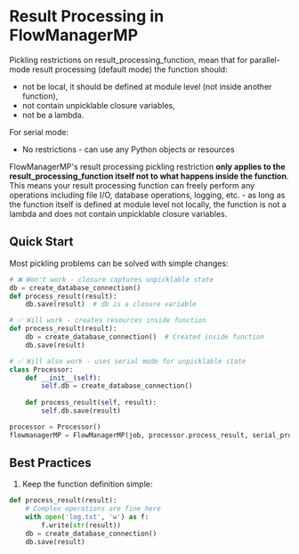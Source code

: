 # Result Processing in FlowManagerMP

Pickling restrictions on result_processing_function, mean that for parallel-mode result processing (default mode) the function should:

- not be local, it should be defined at module level (not inside another function),
- not contain unpicklable closure variables,
- not be a lambda.

For serial mode:
- No restrictions - can use any Python objects or resources

FlowManagerMP's result processing pickling restriction **only applies to the result_processing_function itself not to what happens inside the function**. This means your result processing function can freely perform any operations including file I/O, database operations, logging, etc. - as long as the function itself is defined at module level not locally, the function is not a lambda and does not contain unpicklable closure variables.

## Quick Start

Most pickling problems can be solved with simple changes:

```python
# ❌ Won't work - closure captures unpicklable state
db = create_database_connection()
def process_result(result):
    db.save(result)  # db is a closure variable

# ✅ Will work - creates resources inside function
def process_result(result):
    db = create_database_connection()  # Created inside function
    db.save(result)

# ✅ Will also work - uses serial mode for unpicklable state
class Processor:
    def __init__(self):
        self.db = create_database_connection()
    
    def process_result(self, result):
        self.db.save(result)

processor = Processor()
flowmanagerMP = FlowManagerMP(job, processor.process_result, serial_processing=True)
```


## Best Practices

1. Keep the function definition simple:
```python
def process_result(result):
    # Complex operations are fine here
    with open('log.txt', 'w') as f:
        f.write(str(result))
    db = create_database_connection()
    db.save(result)
```



